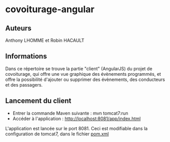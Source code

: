 # covoiturage-angular
## Auteurs
Anthony LHOMME et Robin HACAULT
## Informations
Dans ce répertoire se trouve la partie "client" (AngularJS) du projet de covoiturage, qui offre une vue graphique des évènements programmés, et offre la possibilité d'ajouter ou supprimer des évènements, des conducteurs et des passagers.

## Lancement du client
- Entrer la commande Maven suivante : mvn tomcat7:run
- Accéder à l'application : [http://localhost:8081/app/index.html](http://localhost:8081/app/index.html)

L'application est lancée sur le port 8081. Ceci est modifiable dans la configuration de tomcat7, dans le fichier [pom.xml](./covoiturage-angular/pom.xml)
